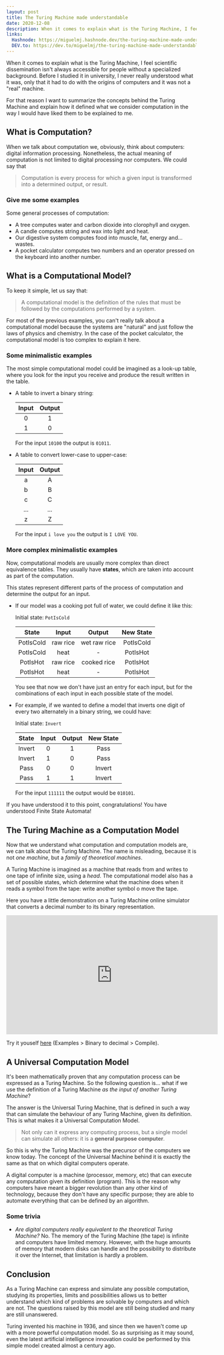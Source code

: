 ```yaml
---
layout: post
title: The Turing Machine made understandable
date: 2020-12-08
description: When it comes to explain what is the Turing Machine, I feel scientific dissemination isn't always acc...
links:
  Hashnode: https://miguelmj.hashnode.dev/the-turing-machine-made-understandable
  DEV.to: https://dev.to/miguelmj/the-turing-machine-made-understandable-35po
---
```

When it comes to explain what is the Turing Machine, I feel scientific dissemination isn't always accessible for people without a specialized background. Before I studied it in university, I never really understood what it was, only that it had to do with the origins of computers and it was not a "real" machine. 

For that reason I want to summarize the concepts behind the Turing Machine and explain how it defined what we consider computation in the way I would have liked them to be explained to me.

## What is Computation?

When we talk about computation we, obviously, think about computers: digital information processing. Nonetheless, the actual meaning of computation is not limited to digital processing nor computers. We could say that

> Computation is every process for which a given input is transformed into a determined output, or result.

### Give me some examples

Some general processes of computation:

- A tree computes water and carbon dioxide into clorophyll and oxygen.
- A candle computes string and wax into light and heat.
- Our digestive system computes food into muscle, fat, energy and... wastes.
- A pocket calculator computes two numbers and an operator pressed on the keyboard into another number.

## What is a Computational Model?

To keep it simple, let us say that:

> A computational model is the definition of the rules that must be followed by the computations performed by a system.

For most of the previous examples, you can't really talk about a computational model because the systems are "natural" and just follow the laws of physics and chemistry. In the case of the pocket calculator, the computational model is too complex to explain it here.

### Some minimalistic examples

The most simple computational model could be imagined as a look-up table, where you look for the input you receive and produce the result written in the table.

- A table to invert a binary string:

    | Input | Output |
    |:---:|:---:|
    | 0 | 1 |
    | 1 | 0 |
    
    For the input `10100` the output is `01011`.

- A table to convert lower-case to upper-case:

    | Input | Output |
    |:---:|:---:|
    | a | A |
    | b | B |
    | c | C |
    | ... | ... |
    | z | Z |
    
    For the input `i love you` the output is `I LOVE YOU`.

### More complex minimalistic examples

Now, computational models are usually more complex than direct equivalence tables. They usually have **states**, which are taken into account as part of the computation. 

This states represent different parts of the process of computation and determine the output for an input. 

- If our model was a cooking pot full of water, we could define it like this:

    Initial state: `PotIsCold`
    
    | State | Input | Output | New State |
    |:---:|:---:|:---:|:---:|
    | PotIsCold | raw rice | wet raw rice | PotIsCold |
    | PotIsCold | heat | - | PotIsHot |
    | PotIsHot | raw rice | cooked rice | PotIsHot |
    | PotIsHot | heat | - | PotIsHot |
    
    You see that now we don't have just an entry for each input, but for the combinations of each input in each possible state of the model.
    
- For example, if we wanted to define a model that inverts one digit of every two alternately in a binary string, we could have:

    Initial state: `Invert`

    | State | Input | Output | New State |
    |:---:|:---:|:---:|:---:|
    | Invert | 0 | 1 | Pass |
    | Invert | 1 | 0 | Pass |
    | Pass | 0 | 0 | Invert |
    | Pass | 1 | 1 | Invert |
    
    For the input `111111` the output would be `010101`.

If you have understood it to this point, congratulations! You have understood Finite State Automata!

## The Turing Machine as a Computation Model

Now that we understand what computation and computation models are, we can talk about the Turing Machine. The name is misleading, because it is not _one machine_, but a _family of theoretical machines_.

A Turing Machine is imagined as a machine that reads from and writes to one tape of infinite size, using a _head_. The computational model also has a set of possible states, which determine what the machine does when it reads a symbol from the tape: write another symbol o move the tape.

Here you have a little demonstration on a Turing Machine online simulator that converts a decimal number to its binary representation.

<iframe width="560" height="315" src="https://www.youtube.com/embed/FFYRBcxsIp4?si=hZn7QTtKnF683b8_" title="YouTube video player" frameborder="0" allow="accelerometer; autoplay; clipboard-write; encrypted-media; gyroscope; picture-in-picture; web-share" referrerpolicy="strict-origin-when-cross-origin" allowfullscreen></iframe>

Try it youself [here](https://turingmachinesimulator.com/) (Examples > Binary to decimal > Compile).

## A Universal Computation Model

It's been mathematically proven that any computation process can be expressed as a Turing Machine. So the following question is... what if we use the definition of a Turing Machine _as the input of another Turing Machine_?

The answer is the Universal Turing Machine, that is defined in such a way that can simulate the behaviour of any Turing Machine, given its definition. This is what makes it a Universal Computation Model.

> Not only can it express any computing process, but a single model can simulate all others: it is a **general purpose computer**.

So this is why the Turing Machine was the precursor of the computers we know today. The concept of the Universal Machine behind it is exactly the same as that on which digital computers operate.

A digital computer is a machine (processor, memory, etc) that can execute any computation given its definition (program). This is the reason why computers have meant a bigger revolution than any other kind of technology, because they don't have any specific purpose; they are able to automate everything that can be defined by an algorithm.

### Some trivia

- _Are digital computers really equivalent to the theoretical Turing Machine?_
  No. The memory of the Turing Machine (the tape) is infinite and computers have limited memory. However, with the huge amounts of memory that modern disks can handle and the possibility to distribute it over the Internet, that limitation is hardly a problem.

## Conclusion

As a Turing Machine can express and simulate any possible computation, studying its properties, limits and possibilities allows us to better understand which kind of problems are solvable by computers and which are not. The questions raised by this model are still being studied and many are still unanswered.

Turing invented his machine in 1936, and since then we haven't come up with a more powerful computation model. So as surprising as it may sound, even the latest artificial intelligence innovation could be performed by this simple model created almost a century ago.